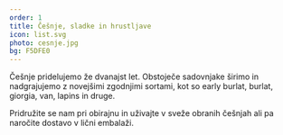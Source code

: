 ```yaml
---
order: 1
title: Češnje, sladke in hrustljave
icon: list.svg
photo: cesnje.jpg
bg: F5DFE0
---
```


Češnje pridelujemo že dvanajst let. Obstoječe sadovnjake širimo in nadgrajujemo z novejšimi zgodnjimi sortami, kot so early burlat, burlat, giorgia, van, lapins in druge. 

Pridružite se nam pri obirajnu in uživajte v sveže obranih češnjah ali pa naročite dostavo v lični embalaži.